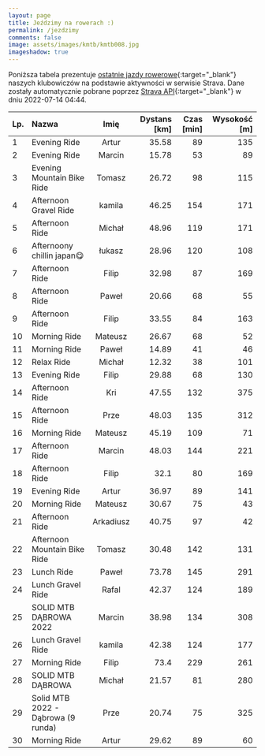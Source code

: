 ```yaml
---
layout: page
title: Jeździmy na rowerach :)
permalink: /jezdzimy
comments: false
image: assets/images/kmtb/kmtb008.jpg
imageshadow: true
---
```


Poniższa tabela prezentuje [ostatnie jazdy rowerowe](https://www.strava.com/clubs/336381){:target="_blank"} naszych klubowiczów na podstawie aktywności w serwisie Strava. Dane zostały automatycznie pobrane poprzez [Strava API](https://developers.strava.com/docs/reference/#api-Clubs-getClubActivitiesById){:target="_blank"} w dniu 2022-07-14 04:44.

Lp. | Nazwa | Imię | Dystans [km] | Czas [min] | Wysokość [m]
:--- | :--- | :---: | ---: | ---: | ---:
1|Evening Ride|Artur|35.58|89|135
2|Evening Ride|Marcin|15.78|53|89
3|Evening Mountain Bike Ride|Tomasz|26.72|98|115
4|Afternoon Gravel Ride|kamila|46.25|154|171
5|Afternoon Ride|Michał|48.96|119|171
6|Afternoony chillin japan😋|łukasz|28.96|120|108
7|Afternoon Ride|Filip|32.98|87|169
8|Afternoon Ride|Paweł|20.66|68|55
9|Afternoon Ride|Filip|33.55|84|163
10|Morning Ride|Mateusz|26.67|68|52
11|Morning Ride|Paweł|14.89|41|46
12|Relax Ride|Michał|12.32|38|101
13|Evening Ride|Filip|29.88|68|130
14|Afternoon Ride|Kri|47.55|132|375
15|Afternoon Ride|Prze|48.03|135|312
16|Morning Ride|Mateusz|45.19|109|71
17|Afternoon Ride|Marcin|48.03|144|221
18|Afternoon Ride|Filip|32.1|80|169
19|Evening Ride|Artur|36.97|89|141
20|Morning Ride|Mateusz|30.67|75|43
21|Afternoon Ride|Arkadiusz|40.75|97|42
22|Afternoon Mountain Bike Ride|Tomasz|30.48|142|131
23|Lunch Ride |Paweł|73.78|145|291
24|Lunch Gravel Ride|Rafal|42.37|124|189
25|SOLID MTB DĄBROWA 2022|Marcin|38.98|134|308
26|Lunch Gravel Ride|kamila|42.38|124|177
27|Morning Ride|Filip|73.4|229|261
28|SOLID MTB DĄBROWA |Michał|21.57|81|280
29|Solid MTB 2022 - Dąbrowa (9 runda)|Prze|20.74|75|325
30|Morning Ride|Artur|29.62|89|60
